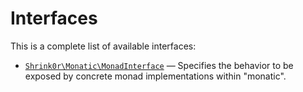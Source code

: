 Interfaces
==========

This is a complete list of available interfaces:

- [`Shrink0r\Monatic\MonadInterface`](Shrink0r/Monatic/MonadInterface.md) &mdash; Specifies the behavior to be exposed by concrete monad implementations within &quot;monatic&quot;.
